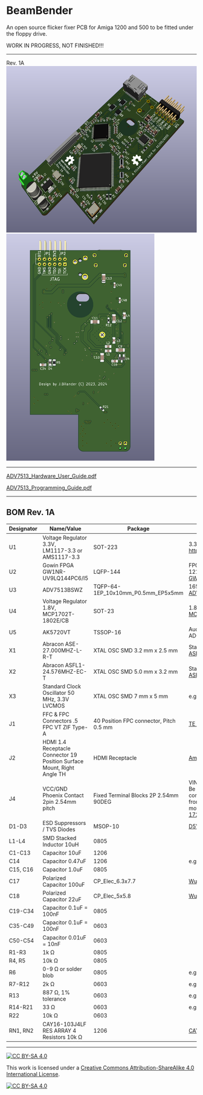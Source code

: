 # BeamBender
An open source flicker fixer PCB for Amiga 1200 and 500 to be fitted under the floppy drive.

WORK IN PROGRESS, NOT FINISHED!!!

***

Rev. 1A
<br />
<a href="images/BeamBender_flicker-fixer_A1200-A500_pic1.png">
<img src="images/BeamBender_flicker-fixer_A1200-A500_pic1.png" width="598" height="440">
</a>
<br />
<a href="images/BeamBender_flicker-fixer_A1200-A500_pic2.png">
<img src="images/BeamBender_flicker-fixer_A1200-A500_pic2.png" width="392" height="600">
</a>

***

[ADV7513_Hardware_User_Guide.pdf](https://www.analog.com/media/en/technical-documentation/user-guides/ADV7513_Hardware_User_Guide.pdf) 

[ADV7513_Programming_Guide.pdf](https://www.analog.com/media/en/technical-documentation/user-guides/ADV7513_Programming_Guide.pdf)

***

BOM Rev. 1A
---------
Designator  | Name/Value   | Package | Notes
-|-|-|-|
U1 | Voltage Regulator 3.3V, <br /> LM1117-3.3 or <br /> AMS1117-3.3 | SOT-223 | 3.3V 1A Low Drop-Out (LDO) Voltage regulator. https://www.aliexpress.com/item/32869037691.html
U2 | Gowin FPGA GW1NR-UV9LQ144PC6/I5 | LQFP-144 | FPGA - Field Programmable Gate Array, 8640 LE, 121 I/O, Embedded 64Mbit 16-bit PSRAM <br /> [GW1NR-UV9LQ144PC6/I5](https://www.mouser.com/ProductDetail/192-1NRUV9LQ144PC6I5)
U3 | ADV7513BSWZ | TQFP-64-1EP_10x10mm_P0.5mm_EP5x5mm | 165 MHz High Performance HDMI Transmitter [ADV7513BSWZ](https://www.lcsc.com/product-detail/Video-Interface-ICs_Analog-Devices-ADV7513BSWZ_C408901.html)
U4 | Voltage Regulator 1.8V, <br /> MCP1702T-1802E/CB | SOT-23 | 1.8V Low Drop-Out (LDO) Voltage regulator. [MCP1702T1802E-CB](https://www.mouser.com/ProductDetail/579-MCP1702T1802E-CB)
U5 | AK5720VT | TSSOP-16 | Audio A/D Converter ICs 2ch 24bit 96K 102dB MIC ADC. [AK5720VT](https://www.mouser.se/ProductDetail/412-AK5720VT)
X1 | Abracon ASE-27.000MHZ-L-R-T | XTAL OSC SMD 3.2 mm x 2.5 mm | Standard Clock Oscillator XO 27MHZ CMOS SMD [ASE-27.000MHZ-L-R-T](https://www.mouser.com/ProductDetail/815-ASE-27.000-LR-T)
X2 | Abracon ASFL1-24.576MHZ-EC-T | XTAL OSC SMD 5.0 mm x 3.2 mm | Standard Clock Oscillators 24.576 MHZ 15PF 3.3V [ASFL1-24.576MHZ-EC-T](https://www.mouser.com/ProductDetail/815-ASFL1-24.5-EC-T)
X3 | Standard Clock Oscillator 50 MHz, 3.3V LVCMOS | XTAL OSC SMD 7 mm x 5 mm | e.g. [FN5000109](https://www.mouser.com/ProductDetail/729-FN5000109) or [LH736050](https://www.mouser.com/ProductDetail/972-LH736050.000000I)
J1 | FFC & FPC Connectors .5 FPC VT ZIF Type-A | 40 Position FPC connector, Pitch 0.5 mm | [TE Connectivity 4-1734742-0](https://www.mouser.com/ProductDetail/571-4-1734742-0)
J2 | HDMI 1.4 Receptacle Connector 19 Position Surface Mount, Right Angle TH | HDMI Receptacle | [Amphenol 10029449-111RLF](https://www.mouser.com/ProductDetail/649-10029449-111RLF)
J4 | VCC/GND Phoenix Contact 2pin 2.54mm pitch | Fixed Terminal Blocks 2P 2.54mm 90DEG | VIN +5V <br /> Be careful with orientation, check polarity BEFORE connecting anything here. You can take +5V/GND from internal floppy pin-header on Amiga motherboard.<br />[1725656](https://www.mouser.com/ProductDetail/651-1725656) or [Aliexpress](https://www.aliexpress.com/item/1005001677869988.html)
D1-D3 | ESD Suppressors / TVS Diodes | MSOP-10 | [D5V0F4U10MR-13](https://www.mouser.com/ProductDetail/621-D5V0F4U10MR-13)
L1-L4 | SMD Stacked Inductor 10uH | 0805 |
C1-C13 | Capacitor 10uF | 1206 |
C14 | Capacitor 0.47uF | 1206 | e.g. [UMK316B7474KL-T](https://www.mouser.com/ProductDetail/963-UMK316B7474KL-T)
C15, C16 | Capacitor 1.0uF | 0805 |
C17 | Polarized Capacitor 100uF | CP_Elec_6.3x7.7 | [Wurth SMD WCAP-AS5H 100uF](https://www.mouser.com/ProductDetail/710-865230245004)
C18 | Polarized Capacitor 22uF | CP_Elec_5x5.8 | [Wurth SMD WCAP-AS5H 22uF](https://www.mouser.com/ProductDetail/710-865230342002)
C19-C34 | Capacitor 0.1uF = 100nF | 0805 |
C35-C49 | Capacitor 0.1uF = 100nF | 0603 |
C50-C54 | Capacitor 0.01uF = 10nF | 0603 |
R1-R3 | 1k Ω | 0805 |
R4, R5 | 10k Ω | 0805 |
R6 | 0-9 Ω or solder blob| 0805 | e.g. [CR0805-J/-000ELF](https://www.mouser.com/ProductDetail/652-CR0805-J-000ELF)
R7-R12 | 2k Ω | 0603 | e.g. [CR0603-FX-2001ELF](https://www.mouser.com/ProductDetail/652-CR0603-FX-2001LF)
R13 | 887 Ω, 1% tolerance | 0603 | e.g. [CR0603-FX-8870ELF](https://www.mouser.com/ProductDetail/652-CR0603FX-8870ELF)
R14-R21 | 33 Ω | 0603 | e.g. [CR0603-FX-33R0ELF](https://www.mouser.com/ProductDetail/652-CR0603FX-33R0ELF)
R22 | 10k Ω | 0603 |
RN1, RN2 | CAY16-103J4LF RES ARRAY 4 Resistors 10k Ω | 1206 | [CAY16-103J4LF](https://www.mouser.com/ProductDetail/652-CAY16-103J4LF)

***


[![CC BY-SA 4.0][cc-by-sa-shield]][cc-by-sa]

This work is licensed under a
[Creative Commons Attribution-ShareAlike 4.0 International License][cc-by-sa].

[![CC BY-SA 4.0][cc-by-sa-image]][cc-by-sa]

[cc-by-sa]: http://creativecommons.org/licenses/by-sa/4.0/
[cc-by-sa-image]: https://licensebuttons.net/l/by-sa/4.0/88x31.png
[cc-by-sa-shield]: https://img.shields.io/badge/License-CC%20BY--SA%204.0-lightgrey.svg
